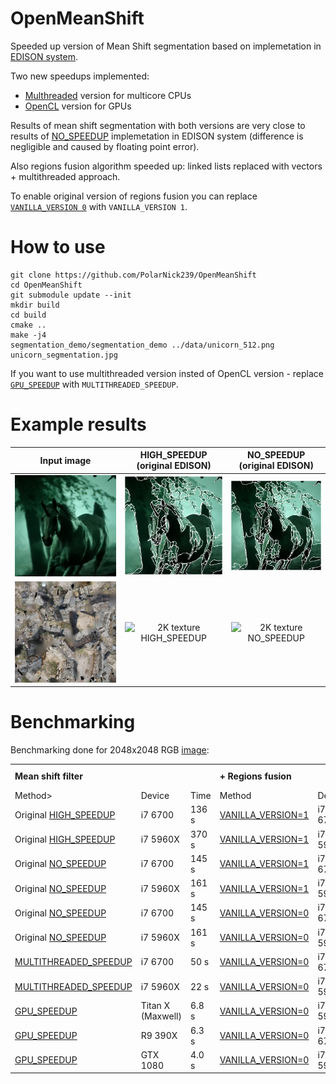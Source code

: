 # OpenMeanShift
Speeded up version of Mean Shift segmentation based on implemetation in [EDISON system](http://coewww.rutgers.edu/riul/research/code/EDISON/).

Two new speedups implemented:
 - [Multhreaded](/edison_gpu/segm/tdef.h#L49) version for multicore CPUs
 - [OpenCL](/edison_gpu/segm/tdef.h#L50) version for GPUs
 
Results of mean shift segmentation with both versions are very close to results of [NO_SPEEDUP](/edison_gpu/segm/tdef.h#L46) implemetation in EDISON system (difference is negligible and caused by floating point error).

Also regions fusion algorithm speeded up: linked lists replaced with vectors + multithreaded approach. 

To enable original version of regions fusion you can replace [```VANILLA_VERSION 0```](/edison_gpu/segm/msImageProcessor.cpp#L2126) with ```VANILLA_VERSION 1```.

# How to use
```
git clone https://github.com/PolarNick239/OpenMeanShift
cd OpenMeanShift
git submodule update --init
mkdir build
cd build
cmake ..
make -j4
segmentation_demo/segmentation_demo ../data/unicorn_512.png unicorn_segmentation.jpg
```

If you want to use multithreaded version insted of OpenCL version - replace [```GPU_SPEEDUP```](/segmentation_demo/src/main.cpp#L26) with ```MULTITHREADED_SPEEDUP```.

# Example results
| Input image              | HIGH_SPEEDUP (original EDISON)  | NO_SPEEDUP (original EDISON) |
:-------------------------:|:-------------------------------:|:-----------------------------:
![Unicorn original](/data/unicorn_512.png?raw=true) | ![Unicorn HIGH_SPEEDUP](/data/high_speedup/unicorn_512_high.png?raw=true) | ![Unicorn NO_SPEEDUP](/data/no_speedup/unicorn_512_no.png?raw=true)
![2K texture original](/data/eastern_tower_2048.jpg?raw=true) | ![2K texture HIGH_SPEEDUP](/data/high_speedup/eastern_tower_2048_high.jpg?raw=true) | ![2K texture NO_SPEEDUP](/data/no_speedup/eastern_tower_2048_no.jpg?raw=true)

# Benchmarking
Benchmarking done for 2048x2048 RGB [image](/data/eastern_tower_2048.jpg):

<table>
  <tr>
    <td colspan="3"><b>Mean shift filter</b></td>
    <td colspan="3"><b>+ Regions fusion</b></td>
    <td><b>= Total</b></td>
  </tr>
  <tr>
    <td>Method></td>
    <td>Device</td>
    <td>Time</td>
    <td>Method</td>
    <td>Device</td>
    <td>Time</td>
    <td>Time</td>
  </tr>
  <tr>
    <td>Original <a href=https://github.com/PolarNick239/OpenMeanShift/blob/master/edison_gpu/segm/tdef.h#L48>HIGH_SPEEDUP</a></td>
    <td>i7 6700</td>
    <td>136 s</td>
    <td><a href=https://github.com/PolarNick239/OpenMeanShift/blob/master/edison_gpu/segm/msImageProcessor.cpp#L2126>VANILLA_VERSION=1</a></td>
    <td>i7 6700</td>
    <td>21 s</td>
    <td>157 s</td>
  </tr>
  <tr>
    <td>Original <a href=https://github.com/PolarNick239/OpenMeanShift/blob/master/edison_gpu/segm/tdef.h#L48>HIGH_SPEEDUP</a></td>
    <td>i7 5960X</td>
    <td>370 s</td>
    <td><a href=https://github.com/PolarNick239/OpenMeanShift/blob/master/edison_gpu/segm/msImageProcessor.cpp#L2126>VANILLA_VERSION=1</a></td>
    <td>i7 5960X</td>
    <td>32 s</td>
    <td>402 s</td>
  </tr>
  <tr>
    <td>Original <a href=https://github.com/PolarNick239/OpenMeanShift/blob/master/edison_gpu/segm/tdef.h#L46>NO_SPEEDUP</a></td>
    <td>i7 6700</td>
    <td>145 s</td>
    <td><a href=https://github.com/PolarNick239/OpenMeanShift/blob/master/edison_gpu/segm/msImageProcessor.cpp#L2126>VANILLA_VERSION=1</a></td>
    <td>i7 6700</td>
    <td>7.3 s</td>
    <td>152 s</td>
  </tr>
  <tr>
    <td>Original <a href=https://github.com/PolarNick239/OpenMeanShift/blob/master/edison_gpu/segm/tdef.h#L46>NO_SPEEDUP</a></td>
    <td>i7 5960X</td>
    <td>161 s</td>
    <td><a href=https://github.com/PolarNick239/OpenMeanShift/blob/master/edison_gpu/segm/msImageProcessor.cpp#L2126>VANILLA_VERSION=1</a></td>
    <td>i7 5960X</td>
    <td>10 s</td>
    <td>171 s</td>
  </tr>
  <tr>
    <td>Original <a href=https://github.com/PolarNick239/OpenMeanShift/blob/master/edison_gpu/segm/tdef.h#L46>NO_SPEEDUP</a></td>
    <td>i7 6700</td>
    <td>145 s</td>
    <td><a href=https://github.com/PolarNick239/OpenMeanShift/blob/master/edison_gpu/segm/msImageProcessor.cpp#L2126>VANILLA_VERSION=0</a></td>
    <td>i7 6700</td>
    <td>2.0 s</td>
    <td>147 s</td>
  </tr>
  <tr>
    <td>Original <a href=https://github.com/PolarNick239/OpenMeanShift/blob/master/edison_gpu/segm/tdef.h#L46>NO_SPEEDUP</a></td>
    <td>i7 5960X</td>
    <td>161 s</td>
    <td><a href=https://github.com/PolarNick239/OpenMeanShift/blob/master/edison_gpu/segm/msImageProcessor.cpp#L2126>VANILLA_VERSION=0</a></td>
    <td>i7 5960X</td>
    <td>2.0 s</td>
    <td>163 s</td>
  </tr>
  <tr>
    <td><a href=https://github.com/PolarNick239/OpenMeanShift/blob/master/edison_gpu/segm/tdef.h#L49>MULTITHREADED_SPEEDUP</a></td>
    <td>i7 6700</td>
    <td>50 s</td>
    <td><a href=https://github.com/PolarNick239/OpenMeanShift/blob/master/edison_gpu/segm/msImageProcessor.cpp#L2126>VANILLA_VERSION=0</a></td>
    <td>i7 6700</td>
    <td>2.0 s</td>
    <td><b>52 s</b></td>
  </tr>
  <tr>
    <td><a href=https://github.com/PolarNick239/OpenMeanShift/blob/master/edison_gpu/segm/tdef.h#L49>MULTITHREADED_SPEEDUP</a></td>
    <td>i7 5960X</td>
    <td>22 s</td>
    <td><a href=https://github.com/PolarNick239/OpenMeanShift/blob/master/edison_gpu/segm/msImageProcessor.cpp#L2126>VANILLA_VERSION=0</a></td>
    <td>i7 5960X</td>
    <td>2.0 s</td>
    <td><b>24 s</b></td>
  </tr>
  <tr>
    <td><a href=https://github.com/PolarNick239/OpenMeanShift/blob/master/edison_gpu/segm/tdef.h#L50>GPU_SPEEDUP</a></td>
    <td>Titan X (Maxwell)</td>
    <td>6.8 s</td>
    <td><a href=https://github.com/PolarNick239/OpenMeanShift/blob/master/edison_gpu/segm/msImageProcessor.cpp#L2126>VANILLA_VERSION=0</a></td>
    <td>i7 5960X</td>
    <td>2.0 s</td>
    <td><b>8.8 s</b></td>
  </tr>
  <tr>
    <td><a href=https://github.com/PolarNick239/OpenMeanShift/blob/master/edison_gpu/segm/tdef.h#L50>GPU_SPEEDUP</a></td>
    <td>R9 390X</td>
    <td>6.3 s</td>
    <td><a href=https://github.com/PolarNick239/OpenMeanShift/blob/master/edison_gpu/segm/msImageProcessor.cpp#L2126>VANILLA_VERSION=0</a></td>
    <td>i7 6700</td>
    <td>2.0 s</td>
    <td><b>8.3 s</b></td>
  </tr>  
  <tr>
    <td><a href=https://github.com/PolarNick239/OpenMeanShift/blob/master/edison_gpu/segm/tdef.h#L50>GPU_SPEEDUP</a></td>
    <td>GTX 1080</td>
    <td>4.0 s</td>
    <td><a href=https://github.com/PolarNick239/OpenMeanShift/blob/master/edison_gpu/segm/msImageProcessor.cpp#L2126>VANILLA_VERSION=0</a></td>
    <td>i7 5960X</td>
    <td>2.0 s</td>
    <td><b>6.0 s</b></td>
  </tr>
</table>

